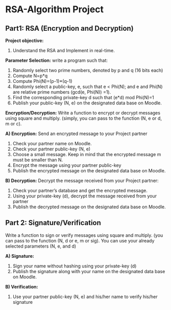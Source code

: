 <h1>RSA-Algorithm Project</h1>


<h2>Part1: RSA (Encryption and Decryption)</h2>

<b>Project objective:</b>
1. Understand the RSA and Implement in real-time. 

<b>Parameter Selection:</b>
write a program such that:
1. Randomly select two prime numbers, denoted by p and q (16 bits each)
2. Compute N=p*q
3. Compute Phi(N)=(p-1)*(q-1)
4. Randomly select a public-key, e, such that e < Phi(N); and e and Phi(N) are relative
prime numbers (gcd(e, Phi(N)) =1).
5. Find the corresponding private-key d such that (e*d) mod Phi(N)=1
6. Publish your public-key (N, e) on the designated data base on Moodle.

<b>Encryption/Decryption:</b>
Write a function to encrypt or decrypt messages using square and multiply. (simply, you
can pass to the function (N, e or d, m or c).

<b>A) Encryption:</b> Send an encrypted message to your Project partner

1. Check your partner name on Moodle.
2. Check your partner public-key (N, e)
3. Choose a small message. Keep in mind that the encrypted message m must be smaller
than N.
4. Encrypt the message using your partner public-key
5. Publish the encrypted message on the designated data base on Moodle.

<b>B) Decryption:</b> Decrypt the message received from your Project partner:

1. Check your partner’s database and get the encrypted message.
2. Using your private-key (d), decrypt the message received from your partner
3. Publish the decrypted message on the designated data base on Moodle.


<h2>Part 2: Signature/Verification</h2>

Write a function to sign or verify messages using square and multiply. (you can pass to
the function (N, d or e, m or sig).
You can use your already selected parameters (N, e, and d)

<b>A) Signature:</b>

1. Sign your name without hashing using your private-key (d)
2. Publish the signature along with your name on the designated data base on Moodle.

<b>B) Verification:</b>

1. Use your partner public-key (N, e) and his/her name to verify his/her signature

